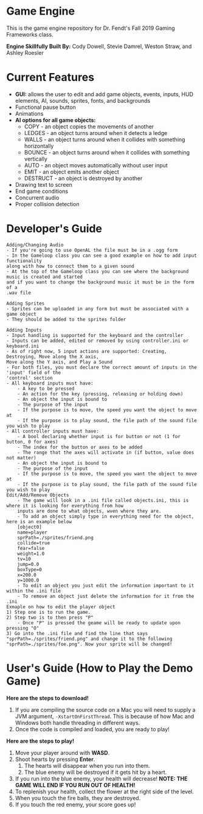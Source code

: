 # Game Engine
This is the game engine repository for Dr. Fendt's Fall 2019 Gaming Frameworks class.

**Engine Skillfully Built By:** Cody Dowell, Stevie Damrel, Weston Straw, and Ashley Roesler

# Current Features
- **GUI:** allows the user to edit and add game objects, events, inputs, HUD elements, AI, sounds, sprites, fonts, and backgrounds
- Functional pause button
- Animations
- **AI options for all game objects:**
  - COPY - an object copies the movements of another
  - LEDGES - an object turns around when it detects a ledge
  - WALLS - an object turns around when it collides with something horizontally
  - BOUNCE - an object turns around when it collides with something vertically
  - AUTO - an object moves automatically without user input
  - EMIT - an object emits another object
  - DESTRUCT - an object is destroyed by another
- Drawing text to screen
- End game conditions
- Concurrent audio
- Proper collision detection

# Developer's Guide
    Adding/Changing Audio
    - If you're going to use OpenAL the file must be in a .ogg form
    - In the Gameloop class you can see a good example on how to add input functionality 
    along with how to connect them to a given sound
    - At the top of the Gameloop class you can see where the background music is created and started
    and if you want to change the background music it must be in the form of a
    .wav file

    Adding Sprites
    - Sprites can be uploaded in any form but must be associated with a game object
    - They should be added to the sprites folder
    
    Adding Inputs
    - Input handling is supported for the keyboard and the controller
    - Inputs can be added, edited or removed by using controller.ini or keyboard.ini
    - As of right now, 5 input actions are supported: Creating, Destroying, Move along the X axis,
    Move along the Y axis, and Play a Sound
    - For both files, you must declare the correct amount of inputs in the 'input' field of the 
    'control' section
    - All keyboard inputs must have:
        - A key to be pressed
        - An action for the key (pressing, releasing or holding down)
        - An object the input is bound to
        - The purpose of the input
        - If the purpose is to move, the speed you want the object to move at
        - If the purpose is to play sound, the file path of the sound file you wish to play
    - All controller inputs must have:
        - A bool declaring whether input is for button or not (1 for button, 0 for axes)
        - The index for the button or axes to be added
        - The range that the axes will activate in (if button, value does not matter)
        - An object the input is bound to
        - The purpose of the input
        - If the purpose is to move, the speed you want the object to move at
        - If the purpose is to play sound, the file path of the sound file you wish to play
    Edit/Add/Remove Objects
        - The game will look in a .ini file called objects.ini, this is where it is looking for everything from how 
        inputs are done to what objects, wven where they are.
        - To add an object simply type in everything need for the object, here is an example below 
        [object0]
        name=player
        sprPath=./sprites/friend.png
        collide=true
        fear=false
        weight=1.0
        tv=10
        jump=0.0
        boxType=0
        x=200.0
        y=1000.0
        - To edit an object you just edit the information important to it within the .ini file
        - To remove an object just delete the information for it from the .ini
    Exmaple on how to edit the player object
    1) Step one is to run the game.
    2) Step two is to then press "P"
        - Once "P" is pressed the geame will be ready to update upon pressing "O"
    3) Go into the .ini file and find the line that says "sprPath=./sprites/friend.png" and change it to the following
    "sprPath=./sprites/foe.png". Now your sprite will be changed!
    
# User's Guide (How to Play the Demo Game)
**Here are the steps to download!**
1) If you are compiling the source code on a Mac you will need to supply a 
JVM argument, `-XstartOnFirstThread`. This is because of how Mac and Windows
both handle threading in different ways.
2) Once the code is compiled and loaded, you are ready to play!

**Here are the steps to play!**
1) Move your player around with **WASD**.
2) Shoot hearts by pressing **Enter**.
    1) The hearts will disappear when you run into them.
    2) The blue enemy will be destroyed if it gets hit by a heart.
3) If you run into the blue enemy, your health will decrease! **NOTE: THE GAME WILL END IF YOU RUN OUT OF HEALTH!**
4) To replenish your health, collect the flower at the right side of the level.
5) When you touch the fire balls, they are destroyed.
6) If you touch the red enemy, your score goes up!